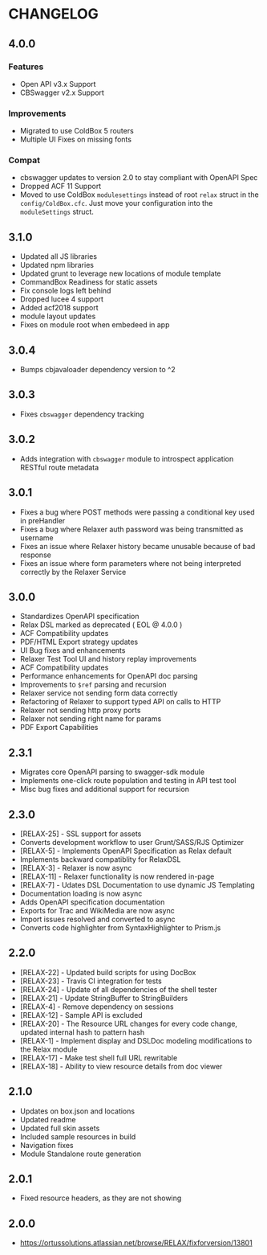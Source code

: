 # CHANGELOG

## 4.0.0

### Features

* Open API v3.x Support
* CBSwagger v2.x Support

### Improvements

* Migrated to use ColdBox 5 routers
* Multiple UI Fixes on missing fonts

### Compat

* cbswagger updates to version 2.0 to stay compliant with OpenAPI Spec
* Dropped ACF 11 Support
* Moved to use ColdBox `modulesettings` instead of root `relax` struct in the `config/ColdBox.cfc`.  Just move your configuration into the `moduleSettings` struct.

## 3.1.0

* Updated all JS libraries
* Updated npm libraries
* Updated grunt to leverage new locations of module template
* CommandBox Readiness for static assets
* Fix console logs left behind
* Dropped lucee 4 support
* Added acf2018 support
* module layout updates
* Fixes on module root when embedeed in app

## 3.0.4

* Bumps cbjavaloader dependency version to ^2

## 3.0.3

* Fixes `cbswagger` dependency tracking
  
## 3.0.2

* Adds integration with `cbswagger` module to introspect application RESTful route metadata

## 3.0.1

* Fixes a bug where POST methods were passing a conditional key used in preHandler
* Fixes a bug where Relaxer auth password was being transmitted as username
* Fixes an issue where Relaxer history became unusable because of bad response
* Fixes an issue where form parameters where not being interpreted correctly by the Relaxer Service

## 3.0.0

* Standardizes OpenAPI specification
* Relax DSL marked as deprecated ( EOL @ 4.0.0 )
* ACF Compatibility updates
* PDF/HTML Export strategy updates
* UI Bug fixes and enhancements
* Relaxer Test Tool UI and history replay improvements
* ACF Compatibility updates
* Performance enhancements for OpenAPI doc parsing
* Improvements to `$ref` parsing and recursion
* Relaxer service not sending form data correctly
* Refactoring of Relaxer to support typed API on calls to HTTP
* Relaxer not sending http proxy ports
* Relaxer not sending right name for params
* PDF Export Capabilities

## 2.3.1

* Migrates core OpenAPI parsing to swagger-sdk module
* Implements one-click route population and testing in API test tool
* Misc bug fixes and additional support for recursion

## 2.3.0

* [RELAX-25] - SSL support for assets
* Converts development workflow to user Grunt/SASS/RJS Optimizer
* [RELAX-5] - Implements OpenAPI Specification as Relax default
* Implements backward compatiblity for RelaxDSL
* [RELAX-3] - Relaxer is now async
* [RELAX-11] - Relaxer functionality is now rendered in-page
* [RELAX-7] - Udates DSL Documentation to use dynamic JS Templating
* Documentation loading is now async
* Adds OpenAPI specification documentation
* Exports for Trac and WikiMedia are now async
* Import issues resolved and converted to async
* Converts code highlighter from SyntaxHighlighter to Prism.js

## 2.2.0

* [RELAX-22] - Updated build scripts for using DocBox
* [RELAX-23] - Travis CI integration for tests
* [RELAX-24] - Update of all dependencies of the shell tester
* [RELAX-21] - Update StringBuffer to StringBuilders
* [RELAX-4] - Remove dependency on sessions
* [RELAX-12] - Sample API is excluded
* [RELAX-20] - The Resource URL changes for every code change, updated internal hash to pattern hash
* [RELAX-1] - Implement display and DSLDoc modeling modifications to the Relax module
* [RELAX-17] - Make test shell full URL rewritable
* [RELAX-18] - Ability to view resource details from doc viewer

## 2.1.0

* Updates on box.json and locations
* Updated readme
* Updated full skin assets
* Included sample resources in build
* Navigation fixes
* Module Standalone route generation

## 2.0.1

* Fixed resource headers, as they are not showing

## 2.0.0

* https://ortussolutions.atlassian.net/browse/RELAX/fixforversion/13801
